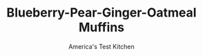 ---
layout: ../../layouts/MarkdownPostLayout.astro
title: Blueberry-Pear-Ginger-Oatmeal Muffins
author: America's Test Kitchen
pubDate: 2023-03-15
description: "Cinnamon-sugar and sliced almonds dress up this healthy blueberry-oat muffin. Frozen blueberries can be substituted for fresh."
image_url: https://res.cloudinary.com/hksqkdlah/image/upload/ar_1:1,c_fill,dpr_2.0,f_auto,fl_lossy.progressive.strip_profile,g_faces:auto,q_auto:low,w_344/6483_sfs-blueberry-pear-ginger-oatmeal-muffins-02-285163
tags: ["Desserts or Baked Goods","Breakfast & Brunch","Quick Breads","Contest Recipes"]
calories: 2643
protein: 4
carbohydrates: 37
fats: 
fiber: 2
ingredients: ["1 1/4 cups (6¼ ounces), all-purpose flour","1 1/4 cups (3¾ ounces), old-fashioned oats","2 teaspoons, baking powder","1/2 teaspoon, baking soda","1 teaspoon, ground cinnamon","1/2 teaspoon, ground ginger","1/2 teaspoon, salt","3/4 cup, whole milk","3/4 cup packed (5¼ ounces), light brown sugar","1 large, egg, plus 2 egg whites","3 tablespoons, vegetable oil","1/3 cup, raisins, preferably golden","1 , firm pear, peeled, cored, and chopped fine","1 1/4 cups, fresh blueberries","2 tablespoons packed, light brown sugar","1/8 teaspoon, ground cinnamon","1/4 cup, sliced almonds"]
serves: 12
time: "1¼ hours"
instructions: ["For the muffins: Adjust oven rack to middle position and heat oven to 375 degrees. Grease and flour 12-cup muffin tin. Combine flour, oats, baking powder, baking soda, cinnamon, ginger, and salt in large bowl. Whisk milk, sugar, egg, egg whites, and oil in another bowl until smooth. Stir milk mixture into flour mixture until combined, then fold in raisins, pear, and blueberries.","For the topping: Combine sugar and cinnamon in small bowl. Spoon batter into prepared muffin tin and sprinkle evenly with sugar mixture. Top with almonds and bake until toothpick inserted into center comes out clean, 20 to 25 minutes. Cool in tin for 5 minutes, then carefully transfer to rack. Cool 10 minutes longer. Serve. (Muffins can be kept in airtight container at room temperature for up to 2 days.)"]
nutrition: ["171 mg Potassium","172 mg Phosphorus","104 mg Calcium","1 mg Iron","39 mg Magnesium","233 mg Sodium","6 g Fat","1 mg Niacin (B3)","3 g Monounsaturated","1 g Polyunsaturated","2 mg Vitamin C","17 mg Cholesterol","2 g Fiber","22 µg Folic acid","13 µg Folate (food)","17 g Sugars","4 µg Vitamin K","50 g Water","37 g Carbs","51 µg Folate equivalent (total)","4 g Protein","1 mg Vitamin E","14 µg Vitamin A","220 kcal Energy","11 g Sugars, added","2643 calories"]
notes: "Frozen blueberries can be substituted for fresh."
---